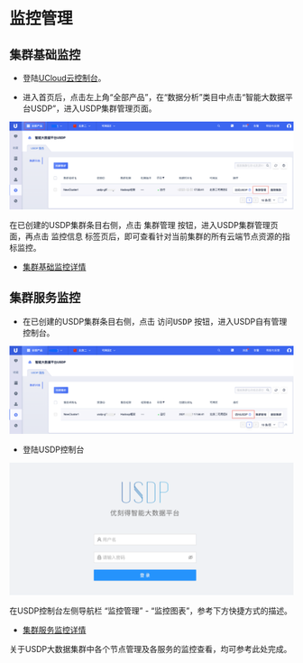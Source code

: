 # 监控管理



## 集群基础监控

- 登陆[UCloud云控制台](https://console.ucloud.cn/)。

- 进入首页后，点击左上角“全部产品”，在“数据分析”类目中点击“智能大数据平台USDP”，进入USDP集群管理页面。

![node_ucloud_usdp_entrance](../../images/operate/node/node_ucloud_usdp_entrance.png)

在已创建的USDP集群条目右侧，点击 <kbd>集群管理</kbd> 按钮，进入USDP集群管理页面，再点击 <kbd>监控信息</kbd> 标签页后，即可查看针对当前集群的所有云端节点资源的指标监控。

- [集群基础监控详情](/USDP/operate/monitor/basic_monitor)



## 集群服务监控

- 在已创建的USDP集群条目右侧，点击 <kbd>访问USDP</kbd> 按钮，进入USDP自有管理控制台。

![node_ucloud_usdp_console_entrance](../../images/operate/node/node_ucloud_usdp_console_entrance.png)

- 登陆USDP控制台

![node_usdp_console_entrance](../../images/operate/node/node_usdp_console_login.png)

在USDP控制台左侧导航栏 “监控管理” - “监控图表”，参考下方快捷方式的描述。

- [集群服务监控详情](/USDP/operate/monitor/service_monitor)

关于USDP大数据集群中各个节点管理及各服务的监控查看，均可参考此处完成。

